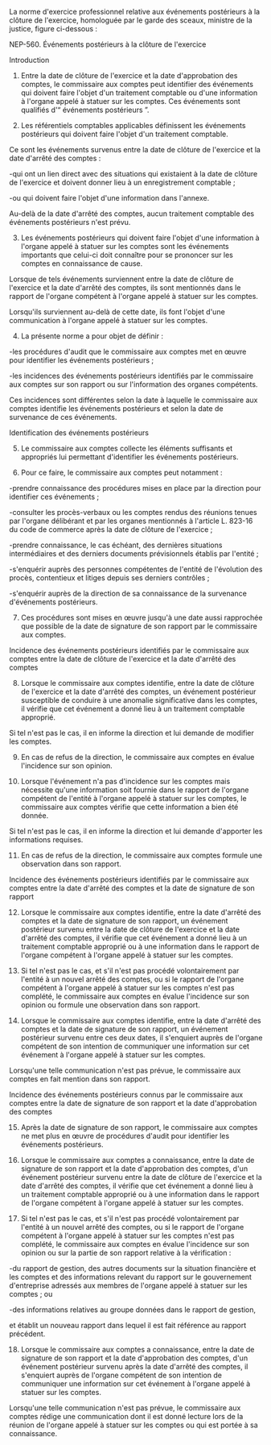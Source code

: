 La norme d'exercice professionnel relative aux événements postérieurs à la clôture de l'exercice, homologuée par le garde des sceaux, ministre de la justice, figure ci-dessous :  

  

NEP-560. Événements postérieurs à la clôture de l'exercice  

  

Introduction  

  

01. Entre la date de clôture de l'exercice et la date d'approbation des comptes, le commissaire aux comptes peut identifier des événements qui doivent faire l'objet d'un traitement comptable ou d'une information à l'organe appelé à statuer sur les comptes. Ces événements sont qualifiés d'“ événements postérieurs ”.  

  

02. Les référentiels comptables applicables définissent les événements postérieurs qui doivent faire l'objet d'un traitement comptable.  

  

Ce sont les événements survenus entre la date de clôture de l'exercice et la date d'arrêté des comptes :



  

-qui ont un lien direct avec des situations qui existaient à la date de clôture de l'exercice et doivent donner lieu à un enregistrement comptable ;  

  

-ou qui doivent faire l'objet d'une information dans l'annexe.



  

Au-delà de la date d'arrêté des comptes, aucun traitement comptable des événements postérieurs n'est prévu.  

  

03. Les événements postérieurs qui doivent faire l'objet d'une information à l'organe appelé à statuer sur les comptes sont les événements importants que celui-ci doit connaître pour se prononcer sur les comptes en connaissance de cause.  

  

Lorsque de tels événements surviennent entre la date de clôture de l'exercice et la date d'arrêté des comptes, ils sont mentionnés dans le rapport de l'organe compétent à l'organe appelé à statuer sur les comptes.  

  

Lorsqu'ils surviennent au-delà de cette date, ils font l'objet d'une communication à l'organe appelé à statuer sur les comptes.  

  

04. La présente norme a pour objet de définir :



  

-les procédures d'audit que le commissaire aux comptes met en œuvre pour identifier les événements postérieurs ;  

  

-les incidences des événements postérieurs identifiés par le commissaire aux comptes sur son rapport ou sur l'information des organes compétents.



  

Ces incidences sont différentes selon la date à laquelle le commissaire aux comptes identifie les événements postérieurs et selon la date de survenance de ces événements.  

  

Identification des événements postérieurs  

  

05. Le commissaire aux comptes collecte les éléments suffisants et appropriés lui permettant d'identifier les événements postérieurs.  

  

06. Pour ce faire, le commissaire aux comptes peut notamment :



  

-prendre connaissance des procédures mises en place par la direction pour identifier ces événements ;  

  

-consulter les procès-verbaux ou les comptes rendus des réunions tenues par l'organe délibérant et par les organes mentionnés à l'article L. 823-16 du code de commerce après la date de clôture de l'exercice ;  

  

-prendre connaissance, le cas échéant, des dernières situations intermédiaires et des derniers documents prévisionnels établis par l'entité ;  

  

-s'enquérir auprès des personnes compétentes de l'entité de l'évolution des procès, contentieux et litiges depuis ses derniers contrôles ;  

  

-s'enquérir auprès de la direction de sa connaissance de la survenance d'événements postérieurs.



  

07. Ces procédures sont mises en œuvre jusqu'à une date aussi rapprochée que possible de la date de signature de son rapport par le commissaire aux comptes.  

  

Incidence des événements postérieurs identifiés par le commissaire aux comptes entre la date de clôture de l'exercice et la date d'arrêté des comptes  

  

08. Lorsque le commissaire aux comptes identifie, entre la date de clôture de l'exercice et la date d'arrêté des comptes, un événement postérieur susceptible de conduire à une anomalie significative dans les comptes, il vérifie que cet événement a donné lieu à un traitement comptable approprié.  

  

Si tel n'est pas le cas, il en informe la direction et lui demande de modifier les comptes.  

  

09. En cas de refus de la direction, le commissaire aux comptes en évalue l'incidence sur son opinion.  

  

10. Lorsque l'événement n'a pas d'incidence sur les comptes mais nécessite qu'une information soit fournie dans le rapport de l'organe compétent de l'entité à l'organe appelé à statuer sur les comptes, le commissaire aux comptes vérifie que cette information a bien été donnée.  

  

Si tel n'est pas le cas, il en informe la direction et lui demande d'apporter les informations requises.  

  

11. En cas de refus de la direction, le commissaire aux comptes formule une observation dans son rapport.  

  

Incidence des événements postérieurs identifiés par le commissaire aux comptes entre la date d'arrêté des comptes et la date de signature de son rapport  

  

12. Lorsque le commissaire aux comptes identifie, entre la date d'arrêté des comptes et la date de signature de son rapport, un événement postérieur survenu entre la date de clôture de l'exercice et la date d'arrêté des comptes, il vérifie que cet événement a donné lieu à un traitement comptable approprié ou à une information dans le rapport de l'organe compétent à l'organe appelé à statuer sur les comptes.  

  

13. Si tel n'est pas le cas, et s'il n'est pas procédé volontairement par l'entité à un nouvel arrêté des comptes, ou si le rapport de l'organe compétent à l'organe appelé à statuer sur les comptes n'est pas complété, le commissaire aux comptes en évalue l'incidence sur son opinion ou formule une observation dans son rapport.  

  

14. Lorsque le commissaire aux comptes identifie, entre la date d'arrêté des comptes et la date de signature de son rapport, un événement postérieur survenu entre ces deux dates, il s'enquiert auprès de l'organe compétent de son intention de communiquer une information sur cet événement à l'organe appelé à statuer sur les comptes.  

  

Lorsqu'une telle communication n'est pas prévue, le commissaire aux comptes en fait mention dans son rapport.  

  

Incidence des événements postérieurs connus par le commissaire aux comptes entre la date de signature de son rapport et la date d'approbation des comptes  

  

15. Après la date de signature de son rapport, le commissaire aux comptes ne met plus en œuvre de procédures d'audit pour identifier les événements postérieurs.  

  

16. Lorsque le commissaire aux comptes a connaissance, entre la date de signature de son rapport et la date d'approbation des comptes, d'un événement postérieur survenu entre la date de clôture de l'exercice et la date d'arrêté des comptes, il vérifie que cet événement a donné lieu à un traitement comptable approprié ou à une information dans le rapport de l'organe compétent à l'organe appelé à statuer sur les comptes.  

  

17. Si tel n'est pas le cas, et s'il n'est pas procédé volontairement par l'entité à un nouvel arrêté des comptes, ou si le rapport de l'organe compétent à l'organe appelé à statuer sur les comptes n'est pas complété, le commissaire aux comptes en évalue l'incidence sur son opinion ou sur la partie de son rapport relative à la vérification :



  

-du rapport de gestion, des autres documents sur la situation financière et les comptes et des informations relevant du rapport sur le gouvernement d'entreprise adressés aux membres de l'organe appelé à statuer sur les comptes ; ou  

  

-des informations relatives au groupe données dans le rapport de gestion,



  

et établit un nouveau rapport dans lequel il est fait référence au rapport précédent.  

  

18. Lorsque le commissaire aux comptes a connaissance, entre la date de signature de son rapport et la date d'approbation des comptes, d'un événement postérieur survenu après la date d'arrêté des comptes, il s'enquiert auprès de l'organe compétent de son intention de communiquer une information sur cet événement à l'organe appelé à statuer sur les comptes.  

  

Lorsqu'une telle communication n'est pas prévue, le commissaire aux comptes rédige une communication dont il est donné lecture lors de la réunion de l'organe appelé à statuer sur les comptes ou qui est portée à sa connaissance.

